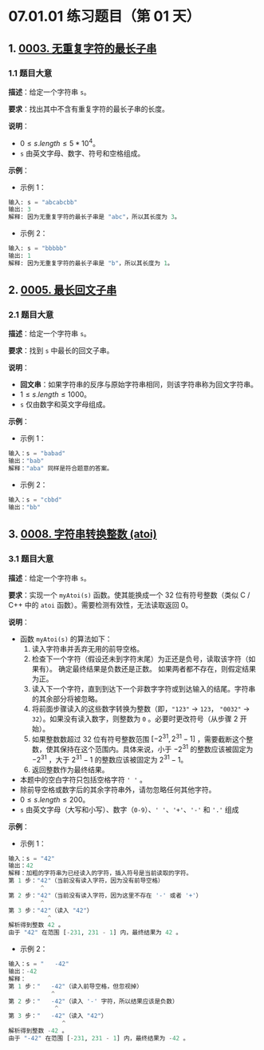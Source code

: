 # 07.01.01 练习题目（第 01 天）

## 1. [0003. 无重复字符的最长子串](https://leetcode.cn/problems/longest-substring-without-repeating-characters/)

### 1.1 题目大意

**描述**：给定一个字符串 `s`。

**要求**：找出其中不含有重复字符的最长子串的长度。

**说明**：

- $0 \le s.length \le 5 * 10^4$。
- `s` 由英文字母、数字、符号和空格组成。

**示例**：

- 示例 1：

```Python
输入: s = "abcabcbb"
输出: 3 
解释: 因为无重复字符的最长子串是 "abc"，所以其长度为 3。
```

- 示例 2：

```Python
输入: s = "bbbbb"
输出: 1
解释: 因为无重复字符的最长子串是 "b"，所以其长度为 1。
```

## 2. [0005. 最长回文子串](https://leetcode.cn/problems/longest-palindromic-substring/)

### 2.1 题目大意

**描述**：给定一个字符串 `s`。

**要求**：找到 `s` 中最长的回文子串。

**说明**：

- **回文串**：如果字符串的反序与原始字符串相同，则该字符串称为回文字符串。
- $1 \le s.length \le 1000$。
- `s` 仅由数字和英文字母组成。

**示例**：

- 示例 1：

```Python
输入：s = "babad"
输出："bab"
解释："aba" 同样是符合题意的答案。
```

- 示例 2：

```Python
输入：s = "cbbd"
输出："bb"
```

## 3. [0008. 字符串转换整数 (atoi)](https://leetcode.cn/problems/string-to-integer-atoi/) 

### 3.1 题目大意

**描述**：给定一个字符串 `s`。

**要求**：实现一个 `myAtoi(s)` 函数。使其能换成一个 32 位有符号整数（类似 C / C++ 中的 `atoi` 函数）。需要检测有效性，无法读取返回 $0$。

**说明**：

- 函数 `myAtoi(s)` 的算法如下：
  1. 读入字符串并丢弃无用的前导空格。
  2. 检查下一个字符（假设还未到字符末尾）为正还是负号，读取该字符（如果有）。 确定最终结果是负数还是正数。 如果两者都不存在，则假定结果为正。
  3. 读入下一个字符，直到到达下一个非数字字符或到达输入的结尾。字符串的其余部分将被忽略。
  4. 将前面步骤读入的这些数字转换为整数（即，`"123"` -> `123`， `"0032"` -> `32`）。如果没有读入数字，则整数为 `0` 。必要时更改符号（从步骤 2 开始）。
  5. 如果整数数超过 32 位有符号整数范围 $[−2^{31}, 2^{31} − 1]$ ，需要截断这个整数，使其保持在这个范围内。具体来说，小于 $−2^{31}$ 的整数应该被固定为 $−2^{31}$ ，大于 $2^{31} − 1$ 的整数应该被固定为 $2^{31} − 1$。
  6. 返回整数作为最终结果。
- 本题中的空白字符只包括空格字符 `' '` 。
- 除前导空格或数字后的其余字符串外，请勿忽略任何其他字符。
- $0 \le s.length \le 200$。
- `s` 由英文字母（大写和小写）、数字（`0-9`）、`' '`、`'+'`、`'-'` 和 `'.'` 组成

**示例**：

- 示例 1：

```Python
输入：s = "42"
输出：42
解释：加粗的字符串为已经读入的字符，插入符号是当前读取的字符。
第 1 步："42"（当前没有读入字符，因为没有前导空格）
         ^
第 2 步："42"（当前没有读入字符，因为这里不存在 '-' 或者 '+'）
         ^
第 3 步："42"（读入 "42"）
           ^
解析得到整数 42 。
由于 "42" 在范围 [-231, 231 - 1] 内，最终结果为 42 。
```

- 示例 2：

```Python
输入：s = "   -42"
输出：-42
解释：
第 1 步："   -42"（读入前导空格，但忽视掉）
            ^
第 2 步："   -42"（读入 '-' 字符，所以结果应该是负数）
             ^
第 3 步："   -42"（读入 "42"）
               ^
解析得到整数 -42 。
由于 "-42" 在范围 [-231, 231 - 1] 内，最终结果为 -42 。
```
